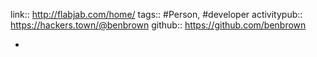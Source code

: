 link:: http://flabjab.com/home/
tags:: #Person, #developer
activitypub:: https://hackers.town/@benbrown
github:: https://github.com/benbrown

-